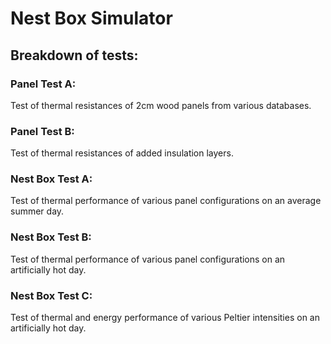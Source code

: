 # Nest Box Simulator
## Breakdown of tests:
### Panel Test A:
Test of thermal resistances of 2cm wood panels from various databases.
### Panel Test B:
Test of thermal resistances of added insulation layers.
### Nest Box Test A:
Test of thermal performance of various panel configurations on an average summer day.
### Nest Box Test B:
Test of thermal performance of various panel configurations on an artificially hot day.
### Nest Box Test C:
Test of thermal and energy performance of various Peltier intensities on an artificially hot day.
